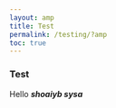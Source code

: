 ```yaml
---
layout: amp
title: Test
permalink: /testing/?amp
toc: true
---
```




### Test
Hello ***shoaiyb sysa***
